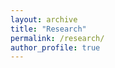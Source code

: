 ```yaml
---
layout: archive
title: "Research"
permalink: /research/
author_profile: true
---
```


<!-- {% for post in site.research %}
  <h2><a href="{{ post.url }}">{{ post.title }}</a></h2>
  <p>{{ post.excerpt }}</p>
{% endfor %} -->
